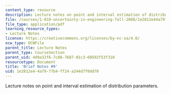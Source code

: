 ```yaml
---
content_type: resource
description: Lecture notes on point and interval estimation of distribution parameters.
file: /courses/1-010-uncertainty-in-engineering-fall-2008/1e2812e44a7977b4ff24a244d7f0dd70_notes_09.pdf
file_type: application/pdf
learning_resource_types:
- Lecture Notes
license: https://creativecommons.org/licenses/by-nc-sa/4.0/
ocw_type: OCWFile
parent_title: Lecture Notes
parent_type: CourseSection
parent_uid: 4d9a32f6-7c88-7687-01c3-60592f53f310
resourcetype: Document
title: 'Brief Notes #9'
uid: 1e2812e4-4a79-77b4-ff24-a244d7f0dd70
---
```

Lecture notes on point and interval estimation of distribution parameters.